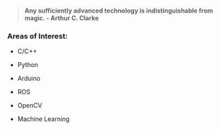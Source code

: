 > #### Any sufficiently advanced technology is indistinguishable from magic. - Arthur C. Clarke 
 
 
 
### Areas of Interest:

- C/C++

- Python

- Arduino

- ROS

- OpenCV

- Machine Learning
